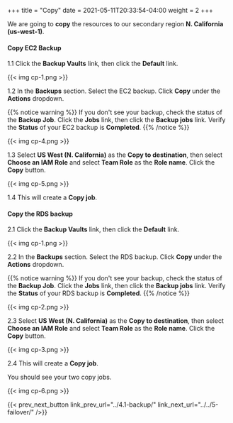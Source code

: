 +++
title = "Copy"
date =  2021-05-11T20:33:54-04:00
weight = 2
+++

We are going to **copy** the resources to our secondary region **N. California (us-west-1)**.

####  Copy EC2 Backup

1.1 Click the **Backup Vaults** link, then click the **Default** link.

{{< img cp-1.png >}}

1.2 In the **Backups** section. Select the EC2 backup. Click **Copy** under the **Actions** dropdown.

{{% notice warning %}}
If you don't see your backup, check the status of the **Backup Job**.  Click the **Jobs** link, then click the **Backup jobs** link.  Verify the **Status** of your EC2 backup is **Completed**.
{{% /notice %}}

{{< img cp-4.png >}}

1.3 Select **US West (N. California)** as the **Copy to destination**, then select **Choose an IAM Role** and select **Team Role** as the **Role name**. Click the **Copy** button.

{{< img cp-5.png >}}

1.4 This will create a **Copy job**.

#### Copy the RDS backup

2.1 Click the **Backup Vaults** link, then click the **Default** link.

{{< img cp-1.png >}}

2.2 In the **Backups** section. Select the RDS backup. Click **Copy** under the **Actions** dropdown.

{{% notice warning %}}
If you don't see your backup, check the status of the **Backup Job**.  Click the **Jobs** link, then click the **Backup jobs** link.  Verify the **Status** of your RDS backup is **Completed**.
{{% /notice %}}

{{< img cp-2.png >}}

2.3 Select **US West (N. California)** as the **Copy to destination**, then select **Choose an IAM Role** and select **Team Role** as the **Role name**. Click the **Copy** button.

{{< img cp-3.png >}}

2.4 This will create a **Copy job**.

You should see your two copy jobs.  

{{< img cp-6.png >}}

{{< prev_next_button link_prev_url="../4.1-backup/" link_next_url="../../5-failover/" />}}
